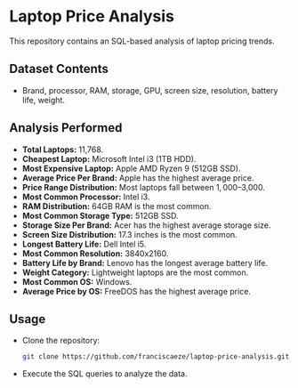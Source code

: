 # Laptop Price Analysis

This repository contains an SQL-based analysis of laptop pricing trends.

## **Dataset Contents**
- Brand, processor, RAM, storage, GPU, screen size, resolution, battery life, weight.

## **Analysis Performed**
- **Total Laptops:** 11,768.
- **Cheapest Laptop:** Microsoft Intel i3 (1TB HDD).
- **Most Expensive Laptop:** Apple AMD Ryzen 9 (512GB SSD).
- **Average Price Per Brand:** Apple has the highest average price.
- **Price Range Distribution:** Most laptops fall between $1,000–$3,000.
- **Most Common Processor:** Intel i3.
- **RAM Distribution:** 64GB RAM is the most common.
- **Most Common Storage Type:** 512GB SSD.
- **Storage Size Per Brand:** Acer has the highest average storage size.
- **Screen Size Distribution:** 17.3 inches is the most common.
- **Longest Battery Life:** Dell Intel i5.
- **Most Common Resolution:** 3840x2160.
- **Battery Life by Brand:** Lenovo has the longest average battery life.
- **Weight Category:** Lightweight laptops are the most common.
- **Most Common OS:** Windows.
- **Average Price by OS:** FreeDOS has the highest average price.

## **Usage**
- Clone the repository:
  ```sh
  git clone https://github.com/franciscaeze/laptop-price-analysis.git
  ```
- Execute the SQL queries to analyze the data.
